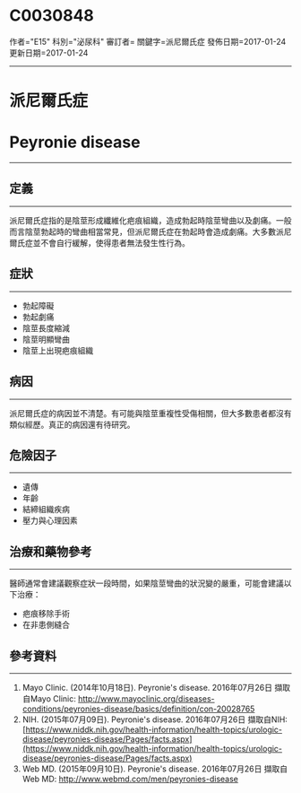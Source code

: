 # C0030848
作者="E15"
科別="泌尿科"
審訂者=
關鍵字=派尼爾氏症
發佈日期=2017-01-24
更新日期=2017-01-24

----------
# 派尼爾氏症
# Peyronie disease
----------
## 定義
----------

派尼爾氏症指的是陰莖形成纖維化疤痕組織，造成勃起時陰莖彎曲以及劇痛。一般而言陰莖勃起時的彎曲相當常見，但派尼爾氏症在勃起時會造成劇痛。大多數派尼爾氏症並不會自行緩解，使得患者無法發生性行為。

## 症狀
----------
- 勃起障礙
- 勃起劇痛
- 陰莖長度縮減
- 陰莖明顯彎曲
- 陰莖上出現疤痕組織
## 病因
----------

派尼爾氏症的病因並不清楚。有可能與陰莖重複性受傷相關，但大多數患者都沒有類似經歷。真正的病因還有待研究。

## 危險因子
----------
- 遺傳
- 年齡
- 結締組織疾病
- 壓力與心理因素
## 治療和藥物參考
----------

醫師通常會建議觀察症狀一段時間，如果陰莖彎曲的狀況變的嚴重，可能會建議以下治療：

- 疤痕移除手術
- 在非患側縫合
## 參考資料
----------
1. Mayo Clinic. (2014年10月18日). Peyronie's disease. 2016年07月26日 擷取自Mayo Clinic: http://www.mayoclinic.org/diseases-conditions/peyronies-disease/basics/definition/con-20028765
2. NIH. (2015年07月09日). Peyronie's disease. 2016年07月26日 擷取自NIH: [https://www.niddk.nih.gov/health-information/health-topics/urologic-disease/peyronies-disease/Pages/facts.aspx](https://www.niddk.nih.gov/health-information/health-topics/urologic-disease/peyronies-disease/Pages/facts.aspx)
3. Web MD. (2015年09月10日). Peyronie's disease. 2016年07月26日 擷取自Web MD: http://www.webmd.com/men/peyronies-disease

